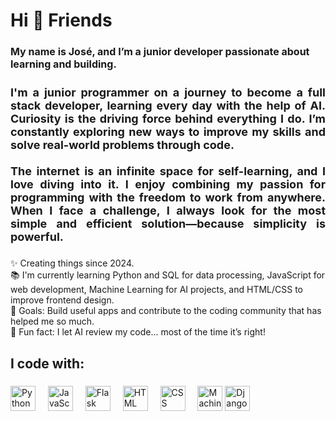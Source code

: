 <h1 align="left">Hi 👋 Friends</h1>

###

<h2 align="left" style="font-size: 16px; font-weight: bold;">
  My name is José, and I’m a junior developer passionate about learning and building.
</h2>

###

<h3 align="justify" style="font-size: 18px;">
  I'm a junior programmer on a journey to become a full stack developer, learning every day with the help of AI. Curiosity is the driving force behind everything I do. I’m constantly exploring new ways to improve my skills and solve real-world problems through code.<br><br>
  The internet is an infinite space for self-learning, and I love diving into it. I enjoy combining my passion for programming with the freedom to work from anywhere. When I face a challenge, I always look for the most simple and efficient solution—because simplicity is powerful.
</h3>

###

<p align="left">✨ Creating things since 2024.<br>📚 I'm currently learning Python and SQL for data processing, JavaScript for web development, Machine Learning for AI projects, and HTML/CSS to improve frontend design.<br>🎯 Goals: Build useful apps and contribute to the coding community that has helped me so much.<br>🎲 Fun fact: I let AI review my code... most of the time it’s right!</p>

###

<h2 align="left">I code with:</h2>

###

<div align="left">
  <img src="https://cdn.jsdelivr.net/gh/devicons/devicon/icons/python/python-original.svg" height="40" alt="Python logo" />
  <img width="12" />
  <img src="https://cdn.jsdelivr.net/gh/devicons/devicon/icons/javascript/javascript-original.svg" height="40" alt="JavaScript logo" />
  <img width="12" />
  <img src="https://cdn.jsdelivr.net/gh/devicons/devicon/icons/flask/flask-original.svg" height="40" alt="Flask logo" />
  <img width="12" />
  <img src="https://cdn.jsdelivr.net/gh/devicons/devicon/icons/html5/html5-original.svg" height="40" alt="HTML logo" />
  <img width="12" />
  <img src="https://cdn.jsdelivr.net/gh/devicons/devicon/icons/css3/css3-original.svg" height="40" alt="CSS logo" />
  <img width="12" />
  <img src="https://cdn.jsdelivr.net/gh/devicons/devicon/icons/tensorflow/tensorflow-original.svg" height="40" alt="Machine Learning (TensorFlow) logo" />
  <img src="https://cdn.jsdelivr.net/gh/devicons/devicon/icons/django/django-plain.svg" height="40" alt="Django logo" />
</div>
